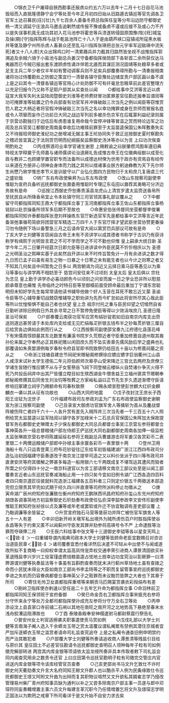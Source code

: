 <!-- { "loadSidebar": true } -->
　　○锦衣卫千户屠璋自狭西勘事还报虏众约五六万以去年十二月十七日自花马池毁垣而入直抵隆德静宁会宁等处至今年正月初四日始从旧路遁去镇巡等官先调各卫官军土达召募民(庄)[壮]九千七百余人委备冬把总指挥任玺等分布沿边防守都御史杨一清又调延宁庄浪兵马邀击追剿然或传报不豫或备虏不谨或应接不及或心力不齐以是失误事机竟无成功其初入花马池参将霍忠等兵溃遂转侵固原围豫(牲)[旺]城玺及操(期)[守]指挥陈辉与战于乾盐池阵亡十八人于是由葫芦峡口寇镇戎所寇黑水板井等堡及静宁州所杀虏人畜甚众还至乱马川指挥张瑛把总张元宇率军迎敌瑛中流矢死[者又十八人虏]大众出锦鸡口时一清累趣兵并力截其归路然皆坐视不战惟指挥郭溯追及余贼六骑于小盐池与副总兵姜汉守备都指挥侯勋部下各斩首二余所获仅达马夷器而已今贼已报出套东渡顾虏性谲诈佯若北遁而其谋叵测况固靖等处粮草多者或足支主兵二年少者仅半年如有警动调客兵则不足矣兵部覆奏璋所勘与一清奏报相类诸将功过侍覆勘处之防御之策宜行一清督各镇守臣豫处边储宜责户部区画以备不虞  上是之曰其令一清督各镇巡等官用心计处防御不可有纤毫怠忽粮草前此差官整理方以充足归报今乃又称不足耶户部其从实查处以闻
　　○都给事中艾洪等言近以虏寇宣大我军失利太监陆訚暨御史刘淮等老师费财冒功匿罪差官往勘还报奉旨谓訚等功可掩罪淮等姑置之仍令兵部查有功官军并冲锋破敌三次当先之例以闻臣等窃惟赏罚人君之大柄近者将官假冲锋破敌三次当先之名以幸功掩罪或身在京师而冒报名姓或令人项替而妄作己功前日大同之战边军列前多被杀伤京军在后辄蒙利益纪录则属于京营访勘独归于边伍后有虏患谁复用命哉今宜停冲锋等冒滥之赏而特论边军之功訚及总兵官吴江都御史周南虽幸收后功难赎前罪至于太监苗逵保国公朱晖敷奏失实又不待报班师御史淮纪功之册增减无据主事王纶协同失于救正巡按御史夏时察勘失之稽迟皆宜寘之于法则赏罚明而纪纲振矣监察御史汤沐等亦以为言  上曰功次俟查明酌处之
　　○丙戌祭酒司业率学官诸生谢恩  上赐敕谕之曰朕肇缵鸿图率遵旧典特视太学释奠于先师嘉与诸师儒讲论治道厥礼告成惟古帝王在位徽典绥猷以成至化政与教非二也顾建学置官职专而法备所以成德达材俾为世用于政亦有资焉自有经传以来道在方册非心领神会身体而力践之其何以措诸事业朕方躬迪彝教为天下先尔师生尚懋乃敩学惟忠孝节义是训是守以广业弘化囿四方民物归于太和庶几复唐虞三代之盛钦哉
　　○转广东右布政使柴昇为山东左布政使
　　○改山东按察司副使李惟聪为宣府兵备听巡抚都御史张鼐委用惟聪时专理辽东屯田以鼐荐其勇略可分济边务故有是命
　　○巡按江西御史乔恕奏贵溪县龙虎山上清宫岁遣太监赍送香帛所至扰民自从所降香帛宜止令本处镇守同三司官领其事礼部议覆从之
　　○下中都留守司都指挥同知王鼎大宁都指挥佥事丁玉河南都指挥佥事王佐山东都指挥佥事杨铭狱以赴京操备所领军多后期不至故也
　　○命惠安伯张伟督同坐营都督李俊署都指挥同知许泰都指挥张澄刘祥操练东官厅新选官军先是都给事中艾洪等言近年武备渐弛事循苟简欲将团营官军精选二万四千人于东官厅择才望武臣坐营协赞更番操习勿令随例下场以备警急三月之后请命官大阅以第赏罚兵部议可故有是命
　　○丁亥大学士刘健等言窃闻自古帝王未有不资讲学以成其德者书称学于古训乃有获诗称学有缉熙于光明皆言君之不可不学而学之不可不勤也仰惟  皇上嗣承大统日新  圣学今年二月二日肇开经筵次日即允臣等日进讲读中外臣民莫不忻忻相庆以为  圣德之光明圣治之熙皞实基于此矣然自开讲以来不时传旨暂免计一月有余进讲之数才得九日而已孟子曰虽有易生之物一日暴之十日寒之未有能生者也以今计之则寒之者又不知其几何矣且中间暂免之日多以  两宫朝谒为词近又云择日乘马臣等愚见以为乘马等事似与讲学两不相妨至于  慈宫问安往来不过顷刻  太皇太后  皇太后俱以  宗社为念见  皇上勤于讲学亦必喜动颜色今以顷刻之问安而废一日之学业恐非所以慰慈颜承尊意也痛惟  先帝临终之时特召臣等至御榻前面受顾命最后重加丁宁谓东宫聪明但未知好学先生每常常请他读书辅导他做个好人玉音在耳死不敢忘近又蒙  圣谕令臣等尽心辅导重切战兢窃惟辅导之职劝讲为先而今旷怠如此将安所尽其心哉此臣等所以忧惶惭惧不能自己者也伏望  皇上念  祖宗付托之重与臣民仰望之切惕然自省日勤听讲除旧例假日外其余寻常之日不暂停免使臣等得以少效涓埃庶几  圣德日隆圣治可保矣
　　○户部奏覆云南获功官军应赏布绢钞锭若如旧自南京内库支出赍送则道远甚劳请于本处库内支给或无见贮绢每疋折银五钱布半之钞每贯折银三厘自后给赏各边俱如此例而行从之
　　○江西按察司副使邵宝奏九江府德化县莲花峰下有宋儒周惇颐墓其东北数里有濂溪书院岁久荒颓近者守臣重加修葺自道州取其裔孙伦来属之守奉然必正其秩祀赡以闲田庶久而不坠实表章先儒风励后学之盛典也礼部覆请如朱熹婺源例每岁春秋令府县官即书院致祭仍给田五十亩以为修葺祠墓之资从之
　　○命浙江钱塘县建忠节祠祀宋赠秘阁修撰徐应镳应镳字巨翁衢州江山县人咸淳末试补太学生德佑二年元将伯颜师次皋亭山受宋降迁三宫北去两府及庶僚三学诸生皆随行惟应镳不从与子女誓祭岳飞祠下同登梯云楼纵火自焚诸仆争灭火得不死乃共投岳祠井中出其尸皆僵立瞠目如生殡西湖金牛僧舍益王立福州褒其节赠朝奉郎秘阁修撰其后同舍生刘汝钧等牧葬之方家峪私谥曰正节先生岁久遗迹渐堙守臣请修培旧冢建立祠宇乃赐额命有司春秋致祭
　　○赐永顺宣慰使彭世麒大红织金麒麟衣一袭以其从征有功故也
　　○山西大同府地震
　　○戊子改封沈王庶长子西阳王诠钲为沈世子
　　○升福建布政司左参政刘孟为广东右布政使监察御史谢朝宣为浙江按察司副使
　　○己丑录宣大御虏功官旗军舍人等擒斩为首从及鏖战督阵被伤阵亡者四千六十一人各升赏有差先入贼阵并三次当先者一千三百五十六人照例给赏太监苗逵以监军陆訚以镇守各岁加禄米十二石总兵官保国公朱晖加太保故提督军务右都御史史琳赠太子少保左都御史大同总兵都督佥事吴江京营左参将都督佥事神英各升一级总督粮储户部左侍郎王俨巡抚大同右副都御史周南各加俸一级监枪太监张琳故京营右参将陈雄延绥右参将王戟副总兵曹雄游击将军姜汉各赏彩币二表里银二十两儧运粮储户部郎中孙禄主事余寰各彩币一表里银十两
　　○登州卫用海船十有八只运青登莱三府布花钞锭往辽东给军初皆福建湖广浙江江西四布政司分造弘治初因福建守臣奏遂改于南京龙江提举司造之又以料价坐派于四川等布政司并直隶安庆等府其徵解之弊甚多每造一船用银六七千两既成复不堪驾运其遭风而毁者所鬻之价仅得四十分之一南京科道官以为言工部请移文南京工部议处至是以闻工部覆奏言近者山东巡抚官奏减海船止用一十四只矣今宜如旧例令湖广江西各造四百料者四只南京遣匠往彼就料完造浙江福建各五百料者三只则定价银五千两徵送本部造完但立限责其早完如式期于经久四川并直隶等司府所派料停止勿徵从之
　　○庚寅命湖广辰州府知府张濂致仕衡州府知府王鹏陕西巩昌府知府孙玺山东兖州府知府胡璟各调事简地方初监察御史石玠劾奏布政使任弘俞深李韶参政李文安佟珍副使李惟聪王敕知府张祯徐以贞及濂等或年老或罢软或升迁不协宜黜调有差吏部议覆  上乃黜调濂等余皆留之
　　○升赏宣府独石马营等堡获功并阵亡被伤官军旗舍人等五十一人有差
　　○辛卯旧新开岭关墩军私出境外为贼所虏伤百户时胜指挥使谷永昌等失于约束又匿不以闻蓟州守臣发其罪并劾参将高瑛号令不严  上命逮胜等治罪而夺瑛俸二月
　　○壬辰六科给事中张文等十三道御史李钺等各以星变天鸣上＜锍-釒＞一曰重辅导谓内阁典司政本大学士刘健等皆顾命老臣宜数赐召对咨访治道臣民章＜锍-釒＞诸司覆奏宜悉付看详然后决遣不可轻从中出使不与闻或遂改所拟不复商略一曰抑权幸谓太监高凤恃宠弄权交通李荣引进商人谭景清固欲买补革退残盐李兴岁兴工役甯瑾虚费钱粮苗逵占恡地土觊幸边功宜究治以彰厥罪一曰清弊源谓刘健等执奏盐法等十事虽有旨斟酌查奏而犹未决行蓟州草场地土虽有查拨之命而小民犹未得业大臣如南京工部尚书李孟旸等之不职而复留管事宣府巡抚都御史李进之失机而仍容餋病都督佥事神英父子之赃罪而未议黜罚皆弊之大者也下其章于所司
　　○寄住毛怜卫女直都指挥重塔等来朝贡马匹赐宴赏袭衣彩叚绢布有差
　　○劄岭卫指挥使亦剌速以受任逾二十五年乞升命为都指挥佥事
○命羽林前卫都指挥同知王保领班于宣府备御
　　○癸巳命金吾右卫都指挥佥事宋振充右参将分守怀来永宁等处万全都司都指挥使孙成充左参将分守万全右卫等处
　　○丙申添设汶上县袁家口寺前铺二石闸以其地在南旺之南开河之北地势高下悬绝至春末水浅舟胶漕运阻滞故也
　　○丁酉  泰陵香殿奉安神榻遣驸马都尉蔡震行祭告礼
　　○普安州女土判官适擦袭夫职事遣使贡马赏如例
　　○戊戌礼部以大学士刘健等言南海子阉人选入千余蟒龙玉带之赏太滥覆议谓私阉累有禁例其潜住京城者宜严加斥逐蟒衣玉带之滥赏者请命司礼监查究追夺  上是之私阉令通查旧例申明禁约而严治其敢犯者
　　○户部覆大学士刘健等所奏请追收商人谭景清等残盐引目给与原价其  皇庄田土不必差官往勘请令巡抚都御史查明召人领种每年子粒有司如例徵完解部转进  两宫其内库金银等项请依太监龙绶所奏非具本传取者敕下司礼监会同内阁查究用余之数责令还官  上曰庄田第令巡抚官勘明子粒有司徵完交管庄内官进送内库金银等项令该库经管官员查奏
　　○己亥吏部尚书马文升乞致仕不许时御史何天衢劾奏文升言大名府同知王鲸文升郡人也以酷杀平人例为民夤缘致仕令巡抚都御史王璟又阿附文升曲为出辩而复其职物议喧然又文升欲私其婿崔志学乃擅改管理易州柴厂青州府知事员缺为通判以补之又尝多除南京户部主事一员遂与郎中邓琛符同妄奏輙增置主事六员文升每建言革冗职今乃任情增置乞将文升及璟琛志学明正国法以为欺罔之戒章下所司看详于是文升始不自安力求去矣
